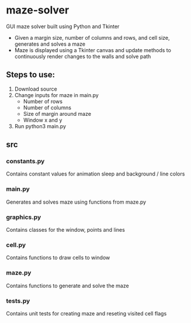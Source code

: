 # maze-solver

GUI maze solver built using Python and Tkinter
- Given a margin size, number of columns and rows, and cell size, generates and solves a maze
- Maze is displayed using a Tkinter canvas and update methods to continuously render changes to the walls and solve path

## Steps to use:
1. Download source
2. Change inputs for maze in main.py
   - Number of rows
   - Number of columns
   - Size of margin around maze
   - Window x and y
4. Run python3 main.py

## src
### constants.py
Contains constant values for animation sleep and background / line colors

### main.py
Generates and solves maze using functions from maze.py

### graphics.py
Contains classes for the window, points and lines

### cell.py
Contains functions to draw cells to window

### maze.py
Contains functions to generate and solve the maze

### tests.py
Contains unit tests for creating maze and reseting visited cell flags
